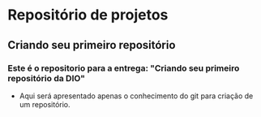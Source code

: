 # Repositório de projetos

## Criando seu primeiro repositório

### Este é o repositorio para a entrega: "Criando seu primeiro repositório da DIO"

- Aqui será apresentado apenas o conhecimento do git para criação de um repositório.

